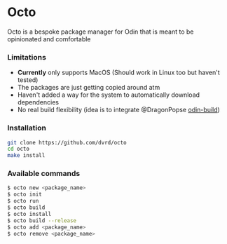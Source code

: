 # Octo

Octo is a bespoke package manager for Odin that is meant to be opinionated and comfortable

### Limitations
* **Currently** only supports MacOS (Should work in Linux too but haven't tested)
* The packages are just getting copied around atm
* Haven't added a way for the system to automatically download dependencies
* No real build flexibility (idea is to integrate @DragonPopse [odin-build](https://github.com/DragosPopse/odin-build))

### Installation

```bash
git clone https://github.com/dvrd/octo
cd octo
make install
```

### Available commands

```bash
$ octo new <package_name>
$ octo init
$ octo run
$ octo build
$ octo install
$ octo build --release
$ octo add <package_name>
$ octo remove <package_name>
```

